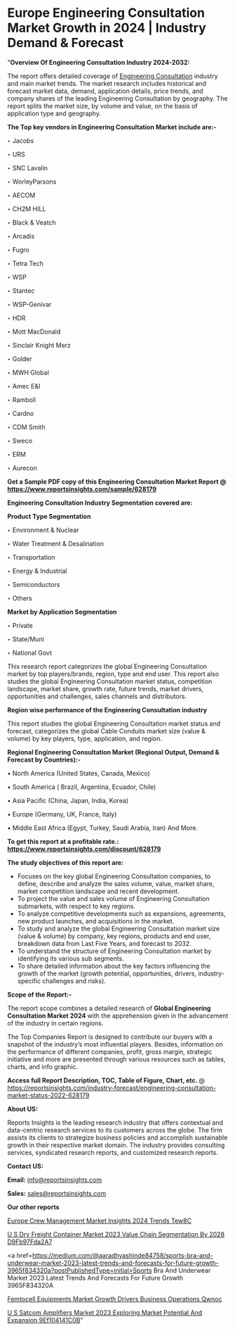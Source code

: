 # Europe Engineering Consultation Market Growth in 2024 | Industry Demand & Forecast

"<strong>Overview Of Engineering Consultation Industry 2024-2032:</strong>

The report offers detailed coverage of <a href=https://www.reportsinsights.com/sample/628179>Engineering Consultation</a> industry and main market trends. The market research includes historical and forecast market data, demand, application details, price trends, and company shares of the leading Engineering Consultation by geography. The report splits the market size, by volume and value, on the basis of application type and geography.

<strong>The Top key vendors in Engineering Consultation Market include are:- </strong>

‣ Jacobs

‣ URS

‣ SNC Lavalin

‣ WorleyParsons

‣ AECOM

‣ CH2M HILL

‣ Black & Veatch

‣ Arcadis

‣ Fugro

‣ Tetra Tech

‣ WSP

‣ Stantec

‣ WSP-Genivar

‣ HDR

‣ Mott MacDonald

‣ Sinclair Knight Merz

‣ Golder

‣ MWH Global

‣ Amec E&I

‣ Ramboll

‣ Cardno

‣ CDM Smith

‣ Sweco

‣ ERM

‣ Aurecon

<strong>Get a Sample PDF copy of this Engineering Consultation Market Report </strong><strong>@ <a href=https://www.reportsinsights.com/sample/628179 style=color:#0000ff;>https://www.reportsinsights.com/sample/628179</a> </strong>

<strong>Engineering Consultation Industry Segmentation covered are:</strong>

<strong>Product Type Segmentation</strong>

‣    Environment & Nuclear

‣ Water Treatment & Desalination

‣ Transportation

‣ Energy & Industrial

‣ Semiconductors

‣ Others

<strong>Market by Application Segmentation</strong>

‣   Private

‣ State/Muni

‣ National Govt

This research report categorizes the global Engineering Consultation market by top players/brands, region, type and end user. This report also studies the global Engineering Consultation market status, competition landscape, market share, growth rate, future trends, market drivers, opportunities and challenges, sales channels and distributors.

<strong>Region wise performance of the Engineering Consultation industry</strong><strong> </strong>

This report studies the global Engineering Consultation market status and forecast, categorizes the global Cable Conduits market size (value &amp; volume) by key players, type, application, and region. 

<strong>Regional Engineering Consultation Market (Regional Output, Demand &amp; Forecast by Countries):-</strong>

• North America (United States, Canada, Mexico)

• South America ( Brazil, Argentina, Ecuador, Chile)

• Asia Pacific (China, Japan, India, Korea)

• Europe (Germany, UK, France, Italy)

• Middle East Africa (Egypt, Turkey, Saudi Arabia, Iran) And More.

<strong>To get this report at a profitable rate.: <a href=https://www.reportsinsights.com/discount/628179 style=color:#0000ff;>https://www.reportsinsights.com/discount/628179</a></strong>

<strong>The study objectives of this report are:</strong>
<ul>
  <li>Focuses on the key global Engineering Consultation companies, to define, describe and analyze the sales volume, value, market share, market competition landscape and recent development.</li>
  <li>To project the value and sales volume of Engineering Consultation submarkets, with respect to key regions.</li>
  <li>To analyze competitive developments such as expansions, agreements, new product launches, and acquisitions in the market.</li>
  <li>To study and analyze the global Engineering Consultation market size (value &amp; volume) by company, key regions, products and end user, breakdown data from Last Five Years, and forecast to 2032.</li>
  <li>To understand the structure of Engineering Consultation market by identifying its various sub segments.</li>
  <li>To share detailed information about the key factors influencing the growth of the market (growth potential, opportunities, drivers, industry-specific challenges and risks).</li>
</ul>
<strong>Scope of the Report:-</strong><strong> </strong>

The report scope combines a detailed research of <strong>Global Engineering Consultation Market 2024 </strong>with the apprehension given in the advancement of the industry in certain regions.

The Top Companies Report is designed to contribute our buyers with a snapshot of the industry’s most influential players. Besides, information on the performance of different companies, profit, gross margin, strategic initiative and more are presented through various resources such as tables, charts, and info graphic.

<strong>Access full Report Description, TOC, Table of Figure, Chart, etc. </strong>@   <a href=https://reportsinsights.com/industry-forecast/engineering-consultation-market-status-2022-628179 style=color:#0000ff;>https://reportsinsights.com/industry-forecast/engineering-consultation-market-status-2022-628179</a>

<strong>About US:</strong>

Reports Insights is the leading research industry that offers contextual and data-centric research services to its customers across the globe. The firm assists its clients to strategize business policies and accomplish sustainable growth in their respective market domain. The industry provides consulting services, syndicated research reports, and customized research reports.

<strong>Contact US:</strong>

<p class=""""><b>Email:</b> <a href=mailto:info@reportsinsights.com>info@reportsinsights.com</a></p>
<p class=""""><b>Sales:</b> <a href=mailto:sales@reportsinsights.com>sales@reportsinsights.com</a></p>

<strong>Our other reports</strong>

<a href=https://www.linkedin.com/pulse/europe-crew-management-market-insights-2024-trends-tew8c/>Europe Crew Management Market Insights 2024 Trends Tew8C</a>

<a href=https://medium.com/@g65914336/u-s-dry-freight-container-market-2023-value-chain-segmentation-by-2028-d9fb97fda2a7>U S Dry Freight Container Market 2023 Value Chain Segmentation By 2028 D9Fb97Fda2A7</a>

<a href=https://medium.com/@aaradhyashinde84758/sports-bra-and-underwear-market-2023-latest-trends-and-forecasts-for-future-growth-3965f834320a?postPublishedType=initial>Sports Bra And Underwear Market 2023 Latest Trends And Forecasts For Future Growth 3965F834320A</a>

<a href=https://www.linkedin.com/pulse/femtocell-equipments-market-growth-drivers-business-operations-qwnoc/>Femtocell Equipments Market Growth Drivers Business Operations Qwnoc</a>

<a href=https://medium.com/@yadavahaan91/u-s-satcom-amplifiers-market-2023-exploring-market-potential-and-expansion-9ef104141c0b>U S Satcom Amplifiers Market 2023 Exploring Market Potential And Expansion 9Ef104141C0B</a>"
